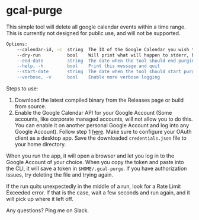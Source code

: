 # gcal-purge

This simple tool will delete all google calendar events within a time range.
This is currently not designed for public use, and will not be supported.

```sh
Options:
    --calendar-id, -c  string  The ID of the Google Calendar you wish to purge (default: primary)
    --dry-run          bool    Will print what will happen to stderr, but won't actually do it
    --end-date         string  The date when the tool should end purging at 11:59 PM local time in YYYY-MM-DD format (default: today)
    --help, -h         bool    Print this message and quit
    --start-date       string  The date when the tool should start purging at 12:01 AM local time in YYYY-MM-DD format (default: 1970-01-01)
    --verbose, -v      bool    Enable more verbose logging
```

Steps to use:

1. Download the latest compiled binary from the Releases page or build from
   source.
1. Enable the Google Calendar API for your Google Account (Some accounts, like
   corporate managed accounts, will not allow you to do this. You can enable it
   on another personal Google Account and log into any Google Account). Follow
   step 1 [here](https://developers.google.com/calendar/quickstart/go#step_1_turn_on_the).
   Make sure to configure your OAuth client as a desktop app. Save the downloaded
   `credentials.json` file to your home directory.

When you run the app, it will open a browser and let you log in to the Google
Account of your choice. When you copy the token and paste into the CLI, it will
save a token in `$HOME/.gcal-purge`. If you have authorization issues, try
deleting the file and trying again.

If the run quits unexpectedly in the middle of a run, look for a Rate Limit Exceeded
error. If that is the case, wait a few seconds and run again, and it will pick up
where it left off.

Any questions? Ping me on Slack.